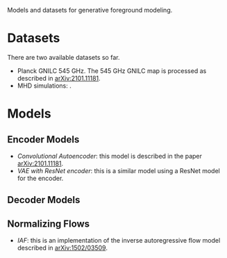 Models and datasets for generative foreground modeling. 

# Datasets

There are two available datasets so far.

* Planck GNILC 545 GHz. The 545 GHz GNILC map is processed as described in [arXiv:2101.11181](https://arxiv.org/abs/2101.11181). 
* MHD simulations: . 

# Models

## Encoder Models

* *Convolutional Autoencoder*: this model is described in the paper [arXiv:2101.11181](https://arxiv.org/abs/2101.11181).
* *VAE with ResNet encoder*: this is a similar model using a ResNet model for the encoder.

## Decoder Models

## Normalizing Flows

* *IAF*: this is an implementation of the inverse autoregressive flow model described in [arXiv:1502/03509](https://arxiv.org/abs/1502.03509).
